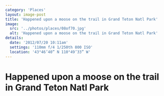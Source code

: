 ```yaml
---
category: 'Places'
layout: image-post
title: 'Happened upon a moose on the trail in Grand Teton Natl Park'
image:
  src: '../photos/places/08of70.jpg'
  alt: 'Happened upon a moose on the trail in Grand Teton Natl Park'
details:
  date: '2012/07/20 10:11am'
  settings: '110mm f/4 1/250th 800 ISO'
  location: '43°46’40” N 110°49’33” W'
---
```

<h1 class="d-none">Happened upon a moose on the trail in Grand Teton Natl Park</h1>